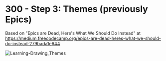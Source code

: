 # 300 - Step 3: Themes (previously Epics)

Based on "Epics are Dead, Here's What We Should Do Instead" at https://medium.freecodecamp.org/epics-are-dead-heres-what-we-should-do-instead-279bada1e644

![Learning-Drawing_Themes](https://user-images.githubusercontent.com/1499433/223731372-a20de138-1350-4540-a739-3b891218d4d4.png)
